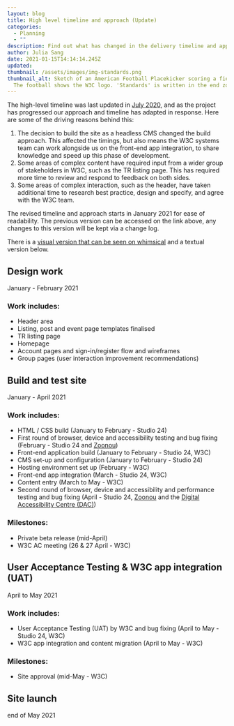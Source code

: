 ```yaml
---
layout: blog
title: High level timeline and approach (Update)
categories:
  - Planning
  - ""
description: Find out what has changed in the delivery timeline and approach
author: Julia Sang
date: 2021-01-15T14:14:14.245Z
updated: 
thumbnail: /assets/images/img-standards.png
thumbnail_alt: Sketch of an American Football Placekicker scoring a field goal.
  The football shows the W3C logo. 'Standards' is written in the end zone.
---
```

The high-level timeline was last updated in [July 2020](https://w3c.studio24.net/docs/high-level-timeline/), and as the project has progressed our approach and timeline has adapted in response. Here are some of the driving reasons behind this:

1. The decision to build the site as a headless CMS changed the build approach. This affected the timings, but also means the W3C systems team can work alongside us on the front-end app integration, to share knowledge and speed up this phase of development.
2. Some areas of complex content have required input from a wider group of stakeholders in W3C, such as the TR listing page. This has required more time to review and respond to feedback on both sides.
3. Some areas of complex interaction, such as the header, have taken additional time to research best practice, design and specify, and agree with the W3C team.

The revised timeline and approach starts in January 2021 for ease of readability. The previous version can be accessed on the link above, any changes to this version will be kept via a change log.

There is a [visual version that can be seen on whimsical](https://whimsical.com/project-approach-v1-4-7F2h75BXXHKKvvR3zDfUUy) and a textual version below.

## Design work

January - February 2021

### Work includes:

* Header area
* Listing, post and event page templates finalised
* TR listing page
* Homepage
* Account pages and sign-in/register flow and wireframes
* Group pages (user interaction improvement recommendations)

## Build and test site 

January - April 2021

### Work includes:

* HTML / CSS build (January to February - Studio 24)
* First round of browser, device and accessibility testing and bug fixing (February - Studio 24 and [Zoonou](https://zoonou.com/))
* Front-end application build (January to February - Studio 24, W3C)
* CMS set-up and configuration (January to February - Studio 24)
* Hosting environment set up (February - W3C)
* Front-end app integration (March - Studio 24, W3C)
* Content entry (March to May - W3C)
* Second round of browser, device and accessibility and performance testing and bug fixing (April - Studio 24, [Zoonou](https://zoonou.com/) and the [Digital Accessibility Centre (DAC)](https://digitalaccessibilitycentre.org/))


### Milestones:

* Private beta release (mid-April)
* W3C AC meeting (26 & 27 April - W3C)

## User Acceptance Testing & W3C app integration (UAT)

April to May 2021

### Work includes:

* User Acceptance Testing (UAT) by W3C and bug fixing (April to May - Studio 24, W3C)
* W3C app integration and content migration (April to May - W3C)

### Milestones:

* Site approval (mid-May - W3C)

## Site launch

end of May 2021
